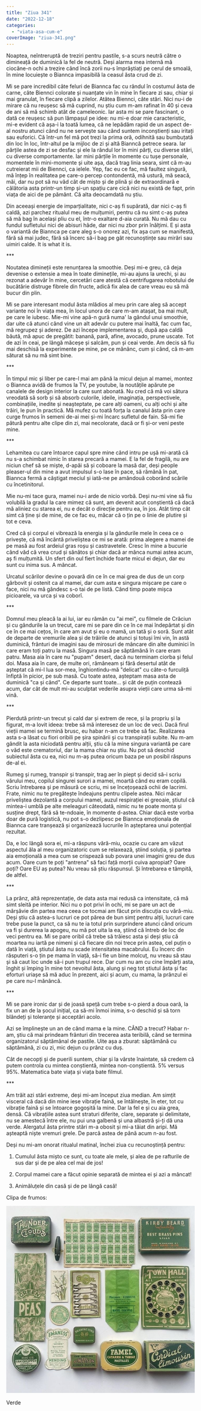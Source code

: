 ```yaml
---
title: "Ziua 341"
date: "2022-12-18"
categories: 
  - "viata-asa-cum-e"
coverImage: "ziua-341.png"
---
```


Noaptea, neîntreruptă de treziri pentru pastile, s-a scurs neutră către o dimineață de duminică la fel de neutră. Deși alarma mea internă mă ciocăne-n ochi a trezire când încă zorii nu-s împrăștiați pe cerul de smoală, în mine locuiește o Biannca impasibilă la ceasul ăsta crud de zi.

Mi se pare incredibil câte feluri de Biannca fac cu rândul în costumul ăsta de carne, câte Biennci colorate și nuanțate vin în mine în fiecare zi sau, chiar și mai granulat, în fiecare clipă a zilelor. Atâtea Biennci, câte stări. Nici nu-i de mirare că nu reușesc să mă cuprind, nu știu cum m-am rafinat în 40 și ceva de ani să mă schimb atât de cameleonic. Iar asta mi se pare fascinant, o dată ce reușesc să pun lămpașul pe idee: nu mi-e doar mie caracteristic, mi-e evident că așa-i la toată lumea, că ne lepădăm rapid de un aspect de-al nostru atunci când nu ne servește sau când suntem inconștienți sau iritați sau euforici. Că într-un fel mă pot trezi la prima oră, odihnită sau bumbuțată din loc în loc, într-altul pe la mijloc de zi și altă Bianncă petrece seara. Iar părțile astea de zi se desfac și ele la rândul lor în mini părți, cu diverse stări, cu diverse comportamente. Iar mini părțile în momente cu tușe personale, momentele în mini-momente și uite așa, dacă trag linia seara, simt că m-au cutreierat mii de Biennci, ca ielele. Yep, fac eu ce fac, mă faultez singură, mă înțep în realitatea pe care-o percep contondentă, mă ustură, mă seacă, măi, dar nu pot să nu văd cât de mișto și de plină și de extraordinară e călătoria asta printr-un timp și-un spațiu care cică nici nu există de fapt, prin viața de aici de pe pământ. Că alta deocamdată nu știu.

Din aceeași energie de imparțialitate, nici c-aș fi supărată, dar nici c-aș fi caldă, azi parchez ritualul meu de mulțumiri, pentru că nu simt c-aș putea să mă bag în același pliu cu el, într-o exaltare d-aia curată. Nu mă dau cu fundul sufletului nici de abisuri hâde, dar nici nu zbor prin înălțimi. E și asta o variantă de Biannca pe care aleg s-o onorez azi, fix așa cum se manifestă, fără să mai judec, fără să încerc să-i bag pe gât recunoștințe sau mirări sau uimiri calde. It is what it is.

\*\*\*

Noutatea dimineții este renunțarea la smoothie. Deși mi-e greu, că deja devenise o extensie a mea în toate diminețile, mi-au ajuns la urechi, și au rezonat a adevăr în mine, cercetări care atestă că centrifugarea robotului de bucătărie distruge fibrele din fructe, adică fix alea de care vreau eu să mă bucur din plin.

Mi se pare interesant modul ăsta mlădios al meu prin care aleg să accept variante noi în viața mea, în locul unora de care m-am atașat, ba mai mult, pe care le iubesc. Mie-mi vine apă-n gură numa' la gândul unui smoothie, dar uite că atunci când vine un alt adevăr cu putere mai înaltă, fac cum fac, mă regrupez și aderez. De azi începe implementarea și, după apa caldă băută, mă apuc de pregătit: banană, pară, afine, avocado, prune uscate. Tot de azi în ceai, pe lângă măceșe și salcâm, pun și ceai verde. Am decis să fiu mai deschisă la experimente pe mine, pe ce mănânc, cum și când, că m-am săturat să nu mă simt bine.

\*\*\*

În timpul mic și liber pe care-l mai am până la micul dejun al mamei, montez o Biannca avidă de frumos la TV, pe youtube, la noutățile apărute pe canalele de design interior la care sunt abonată. Nu cred că mă voi sătura vreodată să sorb și să absorb culorile, ideile, imaginația, perspectivele, combinațiile, inedite și neașteptate, pe care alți oameni, cu alți ochi și alte trăiri, le pun în practică. Mă mufez cu toată forța la canalul ăsta prin care curge frumos în semeni de-ai mei și-mi încarc sufletul de fain. Să-mi fie pătură pentru alte clipe din zi, mai necolorate, dacă or fi și-or veni peste mine.

\*\*\*

Lehamitea cu care întoarce capul spre mine când intru pe ușă mi-arată că nu s-a schimbat nimic în starea precară a mamei. E la fel de fragilă, nu are niciun chef să se miște, d-apăi să și coboare la masă dar, deși people pleaser-ul din mine a avut impulsul s-o lase în pace, să rămână în pat, Biannca fermă a câștigat meciul și iată-ne pe amândouă coborând scările cu încetinitorul.

Mie nu-mi tace gura, mamei nu-i arde de nicio vorbă. Deși nu-mi vine să fiu volubilă la gradul la care mimez că sunt, am devenit acut conștientă că dacă mă aliniez cu starea ei, nu e decât o direcție pentru ea, în jos. Atât timp cât simt că ține și de mine, de ce fac eu, măcar că o țin pe o linie de plutire și tot e ceva.

Cred că și corpul ei vibrează la energia și la gândurile mele în ceea ce o privește, că mă încântă priveliștea ce mi se arată: prima alegere a mamei de pe masă au fost ardeiul gras roșu și castravetele. Cresc în mine a bucurie când văd că vrea crud și sănătos și chiar dacă ar mânca numai astea acum, aș fi mulțumită. Un sfert din oul fiert închide foarte micul ei dejun, dar eu sunt cu inima sus. A mâncat. 

Urcatul scărilor devine o povară din ce în ce mai grea de dus de un corp gârbovit și ostenit ca al mamei, dar cum asta e singura mișcare pe care o face, nici nu mă gândesc s-o tai de pe listă. Când timp poate mișca picioarele, va urca și va coborî.

\*\*\*

Domnul meu pleacă la ai lui, iar eu rămân cu "ai mei", cu filmele de Crăciun și cu gândurile la un trecut, care mi se pare din ce în ce mai îndepărtat și din ce în ce mai cețos, în care am avut și eu o mamă, un tată și o soră. Sunt atât de departe de vremurile alea și de trăirile de atunci și totuși îmi vin, în astă duminică, frânturi de imagini sau de mirosuri de mâncare din alte duminici în care eram toți patru la masă. Singura masă pe săptămână în care eram patru. Masa aia în care nu "pupam" desert, dacă nu terminam ciorba și felul doi. Masa aia în care, de multe ori, rămâneam și fără desertul atât de așteptat că mi-l lua sor-mea, înghiontindu-mă "delicat" cu câte-o furculiță înfiptă în picior, pe sub masă. Cu toate astea, așteptam masa asta de duminică "ca și când". Ce departe sunt toate… și cât de puțin contează acum, dar cât de mult mi-au sculptat vederile asupra vieții care urma să-mi vină.

\*\*\*

Pierdută printr-un trecut și cald dar și extrem de rece, și la propriu și la figurat, m-a lovit ideea: trebe să mă interesez de un loc de veci. Dacă firul vieții mamei se termină brusc, eu habar n-am ce trebe să fac. Realizarea asta s-a lăsat cu fiori oribili pe șira spinării și cu transpirații subite. Nu m-am gândit la asta niciodată pentru alții, știu că la mine singura variantă pe care o văd este crematoriul, dar la mama chiar nu știu. Nu pot să deschid subiectul ăsta cu ea, nici nu m-aș putea oricum baza pe un posibil răspuns de-al ei.

Rumeg și rumeg, transpir și transpir, trag aer în piept și decid să-i scriu vărului meu, copilul singurei surori a mamei, moartă când eu eram copilă. Scriu întrebarea și pe măsură ce scriu, mi se încețoșează ochii de lacrimi. Frate, nimic nu te pregătește îndeajuns pentru clipele astea. Nici măcar priveliștea dezolantă a corpului mamei, auzul respirației ei greoaie, știutul că mintea-i umblă pe alte meleaguri câteodată, nimic nu te poate monta și susține drept, fără să te-ndoaie, în momente d-astea. Chiar dacă este vorba doar de pură logistică, nu pot s-o dezlipesc pe Biannca emoționala de Biannca care tranșează și organizează lucrurile în așteptarea unui potențial rezultat. 

Da, e loc lângă sora ei, mi-a răspuns vără-miu, ocazie cu care am văzut aspectul ăla al meu organizatoric cum se relaxează, știind soluția, și partea aia emoțională a mea cum se crispează sub povara unei imagini greu de dus acum. Oare cum te poți "antrena" să faci față morții cuiva apropiat? Oare poți? Oare EU aș putea? Nu vreau să știu răspunsul. Și întrebarea e tâmpită, de altfel.

\*\*\*

La prânz, altă reprezentație, de data asta mai redusă ca intensitate, că mă simt sleită pe interior. Nici nu o pot privi în ochi, mi se pare un act de mârșăvie din partea mea ceea ce tocmai am făcut prin discuția cu vără-miu. Deși știu că astea-s lucruri ce pot părea de bun simț pentru alții, lucruri care trebe puse la punct, ca să nu te ia totul prin surprindere atunci când oricum va fi și durerea la apogeu, nu mă pot uita la ea, știind că întreb de loc de veci pentru ea. Mi se pare oribil că trebe să trăiesc asta și deși știu că moartea nu iartă pe nimeni și că fiecare din noi trece prin astea, cel puțin o dată în viață, știutul ăsta nu scade intensitatea macabrului. Eu încerc din răsputeri s-o țin pe mama în viață, să-i fie un bine molcuț, nu vreau să stau și să caut loc unde să-i pun trupul rece. Dar cum nu am cu cine împărți asta, înghit și împing în mine tot nevoitul ăsta, alung și neg tot știutul ăsta și fac eforturi uriașe să mă aduc în prezent, aici și acum, cu mama, la prânzul ei pe care nu-l mănâncă.

\*\*\*

Mi se pare ironic dar și de joasă speță cum trebe s-o pierd a doua oară, la fix un an de la șocul inițial, ca să-mi înmoi inima, s-o deschid și să torn blândeți și toleranțe și acceptări acolo.

Azi se împlinește un an de când mama e la mine. CÂND a trecut? Habar n-am, știu că mai prindeam frânturi din trecerea asta teribilă, când se termina organizatorul săptămânal de pastile. Uite așa a zburat: săptămănă cu săptămână, zi cu zi, mic dejun cu prânz cu duș.

Cât de necopți și de puerili suntem, chiar și la vârste înaintate, să credem că putem controla cu mintea conștientă, mintea non-conștientă. 5% versus 95%. Matematica bate viața și viața bate filmul.

\*\*\*

Am trăit azi stări extreme, deși mi-am început ziua median. Am simțit visceral că dacă din mine iese vibrație faină, se întâlnește, în eter, tot cu vibrație faină și se întoarce gogoșită la mine. Dar la fel e și cu aia grea, densă. Că vibrațiile astea sunt straturi diferite, clare, separate și delimitate, nu se amestecă între ele, nu pui una galbenă și una albastră și-ți dă una verde. Alergatul ăsta printre stări m-a obosit și mi-a tăiat din aripi. Mă așteaptă niște vremuri grele. De parcă astea de până acum n-au fost. 

Deși nu mi-am onorat ritualul matinal, închei ziua cu recunoștință pentru:

1. Cumulul ăsta mișto ce sunt, cu toate ale mele, și alea de pe rafturile de sus dar și de pe alea cel mai de jos!

3. Corpul mamei care a făcut opinie separată de mintea ei și azi a mâncat!

5. Animăluțele din casă și de pe lângă casă!

Clipa de frumos:

![](images/341.jpeg)

Verde
